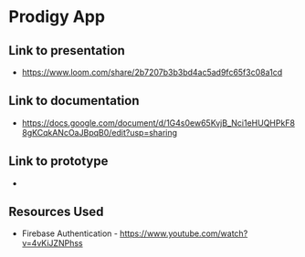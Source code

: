 # Prodigy App

## Link to presentation
- https://www.loom.com/share/2b7207b3b3bd4ac5ad9fc65f3c08a1cd

## Link to documentation
- https://docs.google.com/document/d/1G4s0ew65KvjB_Nci1eHUQHPkF88gKCqkANcOaJBpqB0/edit?usp=sharing

## Link to prototype
- 

## Resources Used
- Firebase Authentication - https://www.youtube.com/watch?v=4vKiJZNPhss
